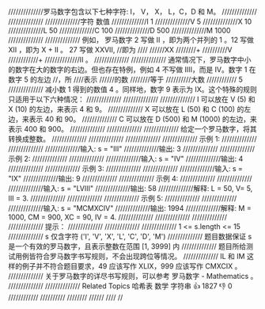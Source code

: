 //////////////罗马数字包含以下七种字符: I， V， X， L，C，D 和 M。 
//////////////
////////////// 
//////////////字符 数值
//////////////I 1
//////////////V 5
//////////////X 10
//////////////L 50
//////////////C 100
//////////////D 500
//////////////M 1000 
//////////////
////////////// 例如， 罗马数字 2 写做 II ，即为两个并列的 1 。12 写做 XII ，即为 X + II 。 27 写做 XXVII, 
//即为
//// 
//////XX 
////////+ 
//////////V 
////////////+ 
//////////////II 。 
//////////////
////////////// 通常情况下，罗马数字中小的数字在大的数字的右边。但也存在特例，例如 4 不写做 IIII，而是 IV。数字 1 在数字 5 的左边
//，所
////表示
//////的数
////////等于
//////////大数
//////////// 5
////////////// 减小数 1 得到的数值 4 。同样地，数字 9 表示为 IX。这个特殊的规则只适用于以下六种情况： 
//////////////
////////////// 
////////////// I 可以放在 V (5) 和 X (10) 的左边，来表示 4 和 9。 
////////////// X 可以放在 L (50) 和 C (100) 的左边，来表示 40 和 90。 
////////////// C 可以放在 D (500) 和 M (1000) 的左边，来表示 400 和 900。 
////////////// 
//////////////
////////////// 给定一个罗马数字，将其转换成整数。 
//////////////
////////////// 
//////////////
////////////// 示例 1: 
//////////////
////////////// 
//////////////输入: s = "III"
//////////////输出: 3 
//////////////
////////////// 示例 2: 
//////////////
////////////// 
//////////////输入: s = "IV"
//////////////输出: 4 
//////////////
////////////// 示例 3: 
//////////////
////////////// 
//////////////输入: s = "IX"
//////////////输出: 9 
//////////////
////////////// 示例 4: 
//////////////
////////////// 
//////////////输入: s = "LVIII"
//////////////输出: 58
//////////////解释: L = 50, V= 5, III = 3.
////////////// 
//////////////
////////////// 示例 5: 
//////////////
////////////// 
//////////////输入: s = "MCMXCIV"
//////////////输出: 1994
//////////////解释: M = 1000, CM = 900, XC = 90, IV = 4. 
//////////////
////////////// 
//////////////
////////////// 提示： 
//////////////
////////////// 
////////////// 1 <= s.length <= 15 
////////////// s 仅含字符 ('I', 'V', 'X', 'L', 'C', 'D', 'M') 
////////////// 题目数据保证 s 是一个有效的罗马数字，且表示整数在范围 [1, 3999] 内 
////////////// 题目所给测试用例皆符合罗马数字书写规则，不会出现跨位等情况。 
////////////// IL 和 IM 这样的例子并不符合题目要求，49 应该写作 XLIX，999 应该写作 CMXCIX 。 
////////////// 关于罗马数字的详尽书写规则，可以参考 罗马数字 - Mathematics 。 
////////////// 
////////////// Related Topics 哈希表 数学 字符串 👍 1827 👎 0
////////////
//////////
////////
//////
////
//
